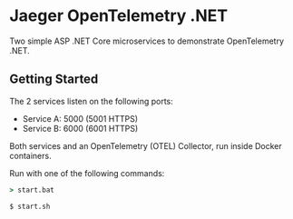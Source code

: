 # Jaeger OpenTelemetry .NET
Two simple ASP .NET Core microservices to demonstrate OpenTelemetry .NET.

## Getting Started

The 2 services listen on the following ports:

- Service A: 5000 (5001 HTTPS)
- Service B: 6000 (6001 HTTPS)

Both services and an OpenTelemetry (OTEL) Collector, run inside Docker containers.

Run with one of the following commands:

```cmd
> start.bat
```

```bash
$ start.sh
```
